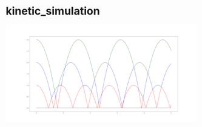 # kinetic_simulation

![alt text](https://raw.githubusercontent.com/khanh1412/kinetic_simulation/master/Figure_1.png)
